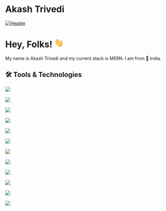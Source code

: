 # Akash Trivedi
[![Header](https://raw.githubusercontent.com/Akash-Trivedi/Akash-Trivedi/linkedincover-4.jpeg "Header")]()


# Hey, Folks! <img  src="https://raw.githubusercontent.com/Akash-Trivedi/Akash-Trivedi/master/wave.gif" width="30px" height="30px" /> 
My name is Akash Trivedi and my current stack is MERN. I am from &#128205; India.
## 🛠 Tools & Technologies

![](https://img.shields.io/static/v1?label=OS&logo=ubuntu&message=Ubuntu&color=0A66C2)

![](https://img.shields.io/static/v1?label=OS&logo=windows&message=Windows&color=0A66C2)

![](https://img.shields.io/static/v1?label=Code&logo=JavaScript&message=JavaScript&color=0A66C2)

![](https://img.shields.io/static/v1?label=Code&logo=python&message=Python&color=0A66C2)

![](https://img.shields.io/static/v1?label=Code&logo=html5&message=HTML5&color=0A66C2)

![](https://img.shields.io/static/v1?label=Code&logo=react&message=ReactJs&color=0A66C2)

![](https://img.shields.io/static/v1?label=Code&logo=express&message=Express&color=0A66C2)

![](https://img.shields.io/static/v1?label=Code&logo=nodedotjs&message=Nodejs&color=0A66C2)

![](https://img.shields.io/static/v1?label=Code&logo=vsco&message=VsCode&color=0A66C2)

![](https://img.shields.io/static/v1?label=CP&logo=codeforces&message=Codeforces&color=0A66C2)

![](https://img.shields.io/static/v1?label=CP&logo=leetcode&message=Leetcode&color=0A66C2)

![](https://img.shields.io/static/v1?label=Db&logo=mongodb&message=MongoDb&color=0A66C2)